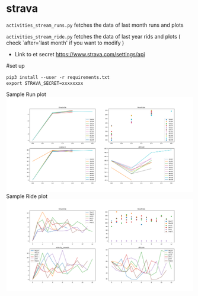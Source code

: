 # strava

`activities_stream_runs.py` fetches the data of last month runs and plots

`activities_stream_ride.py` fetches the data of last year rids and plots ( check `after='last month' if you want to modify )

* Link to et secret https://www.strava.com/settings/api

#set up
```
pip3 install --user -r requirements.txt 
export STRAVA_SECRET=xxxxxxxx
```

Sample Run plot
![Sample Run Plot](https://raw.githubusercontent.com/ac427/strava/main/example.png)
Sample Ride plot
![Sample Ride Plot](https://raw.githubusercontent.com/ac427/strava/main/example_ride.png)
